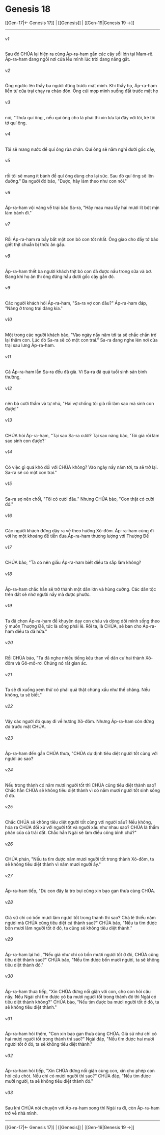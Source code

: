 # Genesis 18

[[Gen-17|← Genesis 17]] | [[Genesis]] | [[Gen-19|Genesis 19 →]]
***



###### v1 
Sau đó CHÚA lại hiện ra cùng Áp-ra-ham gần các cây sồi lớn tại Mam-rê. Áp-ra-ham đang ngồi nơi cửa lều mình lúc trời đang nắng gắt. 

###### v2 
Ông ngước lên thấy ba người đứng trước mặt mình. Khi thấy họ, Áp-ra-ham liền từ cửa trại chạy ra chào đón. Ông cúi mọp mình xuống đất trước mặt họ 

###### v3 
nói, "Thưa quí ông , nếu quí ông cho là phải thì xin lưu lại đây với tôi, kẻ tôi tớ quí ông. 

###### v4 
Tôi sẽ mang nước để quí ông rửa chân. Quí ông sẽ nằm nghỉ dưới gốc cây, 

###### v5 
rồi tôi sẽ mang ít bánh để quí ông dùng cho lại sức. Sau đó quí ông sẽ lên đường." Ba người đó bảo, "Được, hãy làm theo như con nói." 

###### v6 
Áp-ra-ham vội vàng về trại bảo Sa-ra, "Hãy mau mau lấy hai mươi lít bột mịn làm bánh đi." 

###### v7 
Rồi Áp-ra-ham ra bầy bắt một con bò con tốt nhất. Ông giao cho đầy tớ bảo giết thịt chuẩn bị thức ăn gấp. 

###### v8 
Áp-ra-ham thết ba người khách thịt bò con đã được nấu trong sữa và bơ. Đang khi họ ăn thì ông đứng hầu dưới gốc cây gần đó. 

###### v9 
Các người khách hỏi Áp-ra-ham, "Sa-ra vợ con đâu?" Áp-ra-ham đáp, "Nàng ở trong trại đàng kia." 

###### v10 
Một trong các người khách bảo, "Vào ngày nầy năm tới ta sẽ chắc chắn trở lại thăm con. Lúc đó Sa-ra sẽ có một con trai." Sa-ra đang nghe lén nơi cửa trại sau lưng Áp-ra-ham. 

###### v11 
Cả Áp-ra-ham lẫn Sa-ra đều đã già. Vì Sa-ra đã quá tuổi sinh sản bình thường, 

###### v12 
nên bà cười thầm và tự nhủ, "Hai vợ chồng tôi già rồi làm sao mà sinh con được!" 

###### v13 
CHÚA hỏi Áp-ra-ham, "Tại sao Sa-ra cười? Tại sao nàng bảo, 'Tôi già rồi làm sao sinh con được?' 

###### v14 
Có việc gì quá khó đối với CHÚA không? Vào ngày nầy năm tới, ta sẽ trở lại. Sa-ra sẽ có một con trai." 

###### v15 
Sa-ra sợ nên chối, "Tôi có cười đâu." Nhưng CHÚA bảo, "Con thật có cười đó." 

###### v16 
Các người khách đứng dậy ra về theo hướng Xô-đôm. Áp-ra-ham cùng đi với họ một khoảng để tiễn đưa.Áp-ra-ham thương lượng với Thượng Đế 

###### v17 
CHÚA bảo, "Ta có nên giấu Áp-ra-ham biết điều ta sắp làm không? 

###### v18 
Áp-ra-ham chắc hẳn sẽ trở thành một dân lớn và hùng cường. Các dân tộc trên đất sẽ nhờ người nầy mà được phước. 

###### v19 
Ta đã chọn Áp-ra-ham để khuyên dạy con cháu và dòng dõi mình sống theo ý muốn Thượng Đế, tức là sống phải lẽ. Rồi ta, là CHÚA, sẽ ban cho Áp-ra-ham điều ta đã hứa." 

###### v20 
Rồi CHÚA bảo, "Ta đã nghe nhiều tiếng kêu than về dân cư hai thành Xô-đôm và Gô-mô-rơ. Chúng nó rất gian ác. 

###### v21 
Ta sẽ đi xuống xem thử có phải quả thật chúng xấu như thế chăng. Nếu không, ta sẽ biết." 

###### v22 
Vậy các người đó quay đi về hướng Xô-đôm. Nhưng Áp-ra-ham còn đứng đó trước mặt CHÚA. 

###### v23 
Áp-ra-ham đến gần CHÚA thưa, "CHÚA dự định tiêu diệt người tốt cùng với người ác sao? 

###### v24 
Nếu trong thành có năm mươi người tốt thì CHÚA cũng tiêu diệt thành sao? Chắc hẳn CHÚA sẽ không tiêu diệt thành vì có năm mươi người tốt sinh sống ở đó. 

###### v25 
Chắc CHÚA sẽ không tiêu diệt người tốt cùng với người xấu? Nếu không, hóa ra CHÚA đối xử với người tốt và người xấu như nhau sao? CHÚA là thẩm phán của cả trái đất. Chắc hẳn Ngài sẽ làm điều công bình chứ?" 

###### v26 
CHÚA phán, "Nếu ta tìm được năm mươi người tốt trong thành Xô-đôm, ta sẽ không tiêu diệt thành vì năm mươi người ấy." 

###### v27 
Áp-ra-ham tiếp, "Dù con đây là tro bụi cũng xin bạo gan thưa cùng CHÚA. 

###### v28 
Giả sử chỉ có bốn mươi lăm người tốt trong thành thì sao? Chả lẽ thiếu năm người mà CHÚA cũng tiêu diệt cả thành sao?" CHÚA bảo, "Nếu ta tìm được bốn mươi lăm người tốt ở đó, ta cũng sẽ không tiêu diệt thành." 

###### v29 
Áp-ra-ham lại hỏi, "Nếu giả như chỉ có bốn mươi người tốt ở đó, CHÚA cũng tiêu diệt thành sao?" CHÚA bảo, "Nếu tìm được bốn mươi người, ta sẽ không tiêu diệt thành đó." 

###### v30 
Áp-ra-ham thưa tiếp, "Xin CHÚA đừng nổi giận với con, cho con hỏi câu nầy. Nếu Ngài chỉ tìm được có ba mươi người tốt trong thành đó thì Ngài có tiêu diệt thành không?" CHÚA bảo, "Nếu tìm được ba mươi người tốt ở đó, ta sẽ không tiêu diệt thành." 

###### v31 
Áp-ra-ham hỏi thêm, "Con xin bạo gan thưa cùng CHÚA. Giả sử như chỉ có hai mươi người tốt trong thành thì sao?" Ngài đáp, "Nếu tìm được hai mươi người tốt ở đó, ta sẽ không tiêu diệt thành." 

###### v32 
Áp-ra-ham hỏi tiếp, "Xin CHÚA đừng nổi giận cùng con, xin cho phép con hỏi câu chót. Nếu chỉ có mười người thì sao?" CHÚA đáp, "Nếu tìm được mười người, ta sẽ không tiêu diệt thành đó." 

###### v33 
Sau khi CHÚA nói chuyện với Áp-ra-ham xong thì Ngài ra đi, còn Áp-ra-ham trở về nhà mình.

***
[[Gen-17|← Genesis 17]] | [[Genesis]] | [[Gen-19|Genesis 19 →]]
